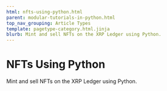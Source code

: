 ```yaml
---
html: nfts-using-python.html
parent: modular-tutorials-in-python.html
top_nav_grouping: Article Types
template: pagetype-category.html.jinja
blurb: Mint and sell NFTs on the XRP Ledger using Python.
---
```

# NFTs Using Python

Mint and sell NFTs on the XRP Ledger using Python.